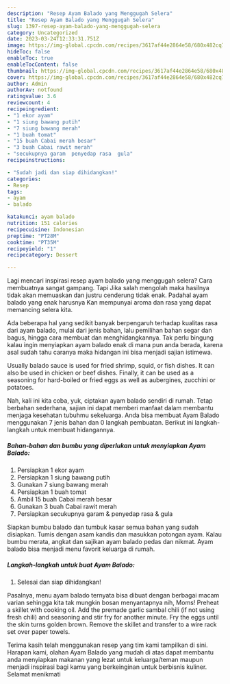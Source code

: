 ```yaml
---
description: "Resep Ayam Balado yang Menggugah Selera"
title: "Resep Ayam Balado yang Menggugah Selera"
slug: 1397-resep-ayam-balado-yang-menggugah-selera
category: Uncategorized
date: 2023-03-24T12:33:31.751Z
image: https://img-global.cpcdn.com/recipes/3617af44e2864e58/680x482cq70/ayam-balado-foto-resep-utama.jpg
hideToc: false
enableToc: true
enableTocContent: false
thumbnail: https://img-global.cpcdn.com/recipes/3617af44e2864e58/680x482cq70/ayam-balado-foto-resep-utama.jpg
cover: https://img-global.cpcdn.com/recipes/3617af44e2864e58/680x482cq70/ayam-balado-foto-resep-utama.jpg
author: Admin
authorAv: notfound
ratingvalue: 3.6
reviewcount: 4
recipeingredient:
- "1 ekor ayam"
- "1 siung bawang putih"
- "7 siung bawang merah"
- "1 buah tomat"
- "15 buah Cabai merah besar"
- "3 buah Cabai rawit merah"
- "secukupnya garam  penyedap rasa  gula"
recipeinstructions:

- "Sudah jadi dan siap dihidangkan!"
categories:
- Resep
tags:
- ayam
- balado

katakunci: ayam balado 
nutrition: 151 calories
recipecuisine: Indonesian
preptime: "PT28M"
cooktime: "PT35M"
recipeyield: "1"
recipecategory: Dessert

---
```



Lagi mencari inspirasi resep ayam balado yang menggugah selera? Cara membuatnya sangat gampang. Tapi Jika salah mengolah maka hasilnya tidak akan memuaskan dan justru cenderung tidak enak. Padahal ayam balado yang enak harusnya Kan mempunyai aroma dan rasa yang dapat memancing selera kita.


Ada beberapa hal yang sedikit banyak berpengaruh terhadap kualitas rasa dari ayam balado, mulai dari jenis bahan, lalu pemilihan bahan segar dan bagus, hingga cara membuat dan menghidangkannya. Tak perlu bingung kalau ingin menyiapkan ayam balado enak di mana pun anda berada, karena asal sudah tahu caranya maka hidangan ini bisa menjadi sajian istimewa.

Usually balado sauce is used for fried shrimp, squid, or fish dishes. It can also be used in chicken or beef dishes. Finally, it can be used as a seasoning for hard-boiled or fried eggs as well as aubergines, zucchini or potatoes.


Nah, kali ini kita coba, yuk, ciptakan ayam balado sendiri di rumah. Tetap berbahan sederhana, sajian ini dapat memberi manfaat dalam membantu menjaga kesehatan tubuhmu sekeluarga. Anda bisa membuat Ayam Balado menggunakan 7 jenis bahan dan 0 langkah pembuatan. Berikut ini langkah-langkah untuk membuat hidangannya.

<!--inarticleads1-->

##### Bahan-bahan dan bumbu yang diperlukan untuk menyiapkan Ayam Balado:

1. Persiapkan 1 ekor ayam
1. Persiapkan 1 siung bawang putih
1. Gunakan 7 siung bawang merah
1. Persiapkan 1 buah tomat
1. Ambil 15 buah Cabai merah besar
1. Gunakan 3 buah Cabai rawit merah
1. Persiapkan secukupnya garam &amp; penyedap rasa &amp; gula


Siapkan bumbu balado dan tumbuk kasar semua bahan yang sudah disiapkan. Tumis dengan asam kandis dan masukkan potongan ayam. Kalau bumbu merata, angkat dan sajikan ayam balado pedas dan nikmat. Ayam balado bisa menjadi menu favorit keluarga di rumah. 

<!--inarticleads2-->

##### Langkah-langkah untuk buat Ayam Balado:


1. Selesai dan siap dihidangkan!

Pasalnya, menu ayam balado ternyata bisa dibuat dengan berbagai macam varian sehingga kita tak mungkin bosan menyantapnya nih, Moms! Preheat a skillet with cooking oil. Add the premade garlic sambal chili (if not using fresh chili) and seasoning and stir fry for another minute. Fry the eggs until the skin turns golden brown. Remove the skillet and transfer to a wire rack set over paper towels. 

Terima kasih telah menggunakan resep yang tim kami tampilkan di sini. Harapan kami, olahan Ayam Balado yang mudah di atas dapat membantu anda menyiapkan makanan yang lezat untuk keluarga/teman maupun menjadi inspirasi bagi kamu yang berkeinginan untuk berbisnis kuliner. Selamat menikmati
